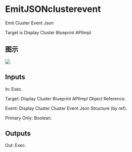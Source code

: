 # EmitJSONclusterevent

Emit Cluster Event Json

Target is Display Cluster Blueprint APIImpl

## 图示

![]($-20221218-20104021.png)

## Inputs

In: Exec.

Target: Display Cluster Blueprint APIImpl Object Reference.

Event: Display Cluster Cluster Event Json Structure (by ref).

Primary Only: Boolean.  

## Outputs

Out: Exec.

